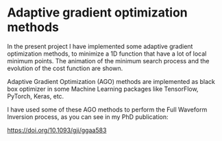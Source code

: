 # Adaptive gradient optimization methods 

In the present project I have implemented some adaptive gradient optimization methods, to minimize a 1D function that have a lot of local minimum points. The animation of the minimum search process and the evolution of the cost function are shown.

Adaptive Gradient Optimization (AGO) methods are implemented as black box optimizer in some Machine Learning packages like TensorFlow, PyTorch, Keras, etc.

I have used some of these AGO methods to perform the Full Waveform Inversion process, as you can see in my PhD publication: 

https://doi.org/10.1093/gji/ggaa583  
